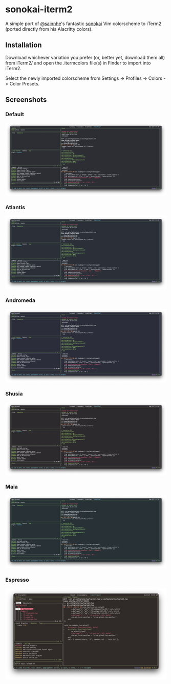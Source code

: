 # sonokai-iterm2

A simple port of [@sainnhe](https://github.com/sainnhe)'s fantastic
[sonokai](https://github.com/sainnhe/sonokai) Vim colorscheme to iTerm2 (ported
directly from his Alacritty colors).

## Installation

Download whichever variation you prefer (or, better yet, download them all) from
iTerm2/ and open the .itermcolors file(s) in Finder to import into iTerm2.

Select the newly imported colorscheme from Settings -> Profiles -> Colors ->
Color Presets.

## Screenshots

### Default

![sonokai default](./screenshots/default.png)

### Atlantis

![sonokai atlantis](./screenshots/atlantis.png)

### Andromeda

![sonokai andromeda](./screenshots/andromeda.png)

### Shusia

![sonokai shusia](./screenshots/shusia.png)

### Maia

![sonokai maia](./screenshots/maia.png)

### Espresso

![sonokai espresso](./screenshots/espresso.png)
